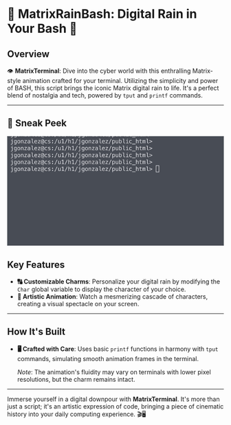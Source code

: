 # 🌌 MatrixRainBash: Digital Rain in Your Bash 🌌

## Overview
👁️ **MatrixTerminal**: Dive into the cyber world with this enthralling Matrix-style animation crafted for your terminal. Utilizing the simplicity and power of BASH, this script brings the iconic Matrix digital rain to life. It's a perfect blend of nostalgia and tech, powered by `tput` and `printf` commands.

---

## 🚀 Sneak Peek
![Matrix Demonstration](matrix_demonstration.gif)

## Key Features
- **🔠 Customizable Charms**: Personalize your digital rain by modifying the `Char` global variable to display the character of your choice.
- **🎨 Artistic Animation**: Watch a mesmerizing cascade of characters, creating a visual spectacle on your screen.

---

## How It's Built
- **🖥️ Crafted with Care**: Uses basic `printf` functions in harmony with `tput` commands, simulating smooth animation frames in the terminal.

  _Note_: The animation's fluidity may vary on terminals with lower pixel resolutions, but the charm remains intact.

---

Immerse yourself in a digital downpour with **MatrixTerminal**. It's more than just a script; it's an artistic expression of code, bringing a piece of cinematic history into your daily computing experience. 🎬🖥️
